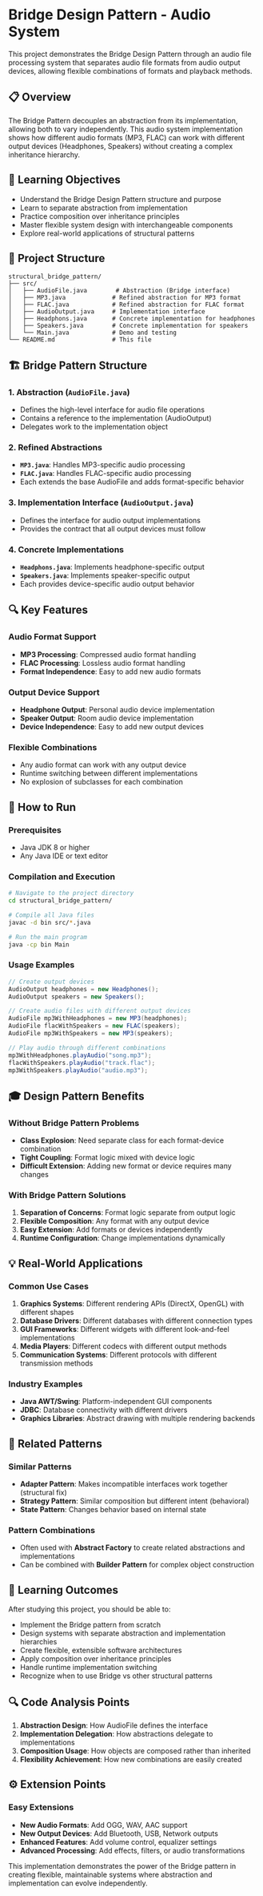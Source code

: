 # Bridge Design Pattern - Audio System

This project demonstrates the Bridge Design Pattern through an audio file processing system that separates audio file formats from audio output devices, allowing flexible combinations of formats and playback methods.

## 📋 Overview

The Bridge Pattern decouples an abstraction from its implementation, allowing both to vary independently. This audio system implementation shows how different audio formats (MP3, FLAC) can work with different output devices (Headphones, Speakers) without creating a complex inheritance hierarchy.

## 🎯 Learning Objectives

- Understand the Bridge Design Pattern structure and purpose
- Learn to separate abstraction from implementation
- Practice composition over inheritance principles
- Master flexible system design with interchangeable components
- Explore real-world applications of structural patterns

## 📁 Project Structure

```
structural_bridge_pattern/
├── src/
│   ├── AudioFile.java        # Abstraction (Bridge interface)
│   ├── MP3.java             # Refined abstraction for MP3 format
│   ├── FLAC.java            # Refined abstraction for FLAC format
│   ├── AudioOutput.java     # Implementation interface
│   ├── Headphons.java       # Concrete implementation for headphones
│   ├── Speakers.java        # Concrete implementation for speakers
│   └── Main.java            # Demo and testing
└── README.md                # This file
```

## 🏗️ Bridge Pattern Structure

### 1. Abstraction (`AudioFile.java`)
- Defines the high-level interface for audio file operations
- Contains a reference to the implementation (AudioOutput)
- Delegates work to the implementation object

### 2. Refined Abstractions
- **`MP3.java`**: Handles MP3-specific audio processing
- **`FLAC.java`**: Handles FLAC-specific audio processing
- Each extends the base AudioFile and adds format-specific behavior

### 3. Implementation Interface (`AudioOutput.java`)
- Defines the interface for audio output implementations
- Provides the contract that all output devices must follow

### 4. Concrete Implementations
- **`Headphons.java`**: Implements headphone-specific output
- **`Speakers.java`**: Implements speaker-specific output
- Each provides device-specific audio output behavior

## 🔍 Key Features

### Audio Format Support
- **MP3 Processing**: Compressed audio format handling
- **FLAC Processing**: Lossless audio format handling
- **Format Independence**: Easy to add new audio formats

### Output Device Support
- **Headphone Output**: Personal audio device implementation
- **Speaker Output**: Room audio device implementation
- **Device Independence**: Easy to add new output devices

### Flexible Combinations
- Any audio format can work with any output device
- Runtime switching between different implementations
- No explosion of subclasses for each combination

## 🚀 How to Run

### Prerequisites
- Java JDK 8 or higher
- Any Java IDE or text editor

### Compilation and Execution
```bash
# Navigate to the project directory
cd structural_bridge_pattern/

# Compile all Java files
javac -d bin src/*.java

# Run the main program
java -cp bin Main
```

### Usage Examples
```java
// Create output devices
AudioOutput headphones = new Headphones();
AudioOutput speakers = new Speakers();

// Create audio files with different output devices
AudioFile mp3WithHeadphones = new MP3(headphones);
AudioFile flacWithSpeakers = new FLAC(speakers);
AudioFile mp3WithSpeakers = new MP3(speakers);

// Play audio through different combinations
mp3WithHeadphones.playAudio("song.mp3");
flacWithSpeakers.playAudio("track.flac");
mp3WithSpeakers.playAudio("audio.mp3");
```

## 🎓 Design Pattern Benefits

### Without Bridge Pattern Problems
- **Class Explosion**: Need separate class for each format-device combination
- **Tight Coupling**: Format logic mixed with device logic
- **Difficult Extension**: Adding new format or device requires many changes

### With Bridge Pattern Solutions
1. **Separation of Concerns**: Format logic separate from output logic
2. **Flexible Composition**: Any format with any output device
3. **Easy Extension**: Add formats or devices independently
4. **Runtime Configuration**: Change implementations dynamically

## 💡 Real-World Applications

### Common Use Cases
1. **Graphics Systems**: Different rendering APIs (DirectX, OpenGL) with different shapes
2. **Database Drivers**: Different databases with different connection types
3. **GUI Frameworks**: Different widgets with different look-and-feel implementations
4. **Media Players**: Different codecs with different output methods
5. **Communication Systems**: Different protocols with different transmission methods

### Industry Examples
- **Java AWT/Swing**: Platform-independent GUI components
- **JDBC**: Database connectivity with different drivers
- **Graphics Libraries**: Abstract drawing with multiple rendering backends

## 🔗 Related Patterns

### Similar Patterns
- **Adapter Pattern**: Makes incompatible interfaces work together (structural fix)
- **Strategy Pattern**: Similar composition but different intent (behavioral)
- **State Pattern**: Changes behavior based on internal state

### Pattern Combinations
- Often used with **Abstract Factory** to create related abstractions and implementations
- Can be combined with **Builder Pattern** for complex object construction

## 🎯 Learning Outcomes

After studying this project, you should be able to:
- Implement the Bridge pattern from scratch
- Design systems with separate abstraction and implementation hierarchies
- Create flexible, extensible software architectures
- Apply composition over inheritance principles
- Handle runtime implementation switching
- Recognize when to use Bridge vs other structural patterns

## 🔍 Code Analysis Points

1. **Abstraction Design**: How AudioFile defines the interface
2. **Implementation Delegation**: How abstractions delegate to implementations
3. **Composition Usage**: How objects are composed rather than inherited
4. **Flexibility Achievement**: How new combinations are easily created

## ⚙️ Extension Points

### Easy Extensions
- **New Audio Formats**: Add OGG, WAV, AAC support
- **New Output Devices**: Add Bluetooth, USB, Network outputs
- **Enhanced Features**: Add volume control, equalizer settings
- **Advanced Processing**: Add effects, filters, or audio transformations

This implementation demonstrates the power of the Bridge pattern in creating flexible, maintainable systems where abstraction and implementation can evolve independently.
